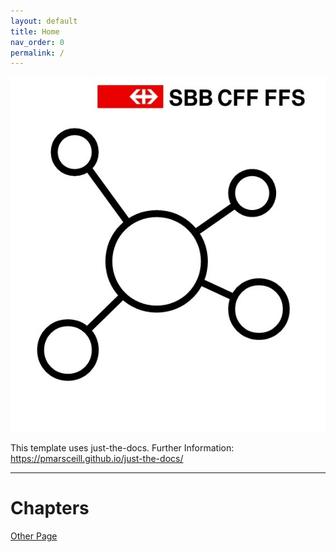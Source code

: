 ```yaml
---
layout: default
title: Home
nav_order: 0
permalink: /
---
```

![SBB's API Principles](images/logo.jpg)


This template uses just-the-docs. Further Information: https://pmarsceill.github.io/just-the-docs/

---

Chapters
========
[Other Page](other.md)

